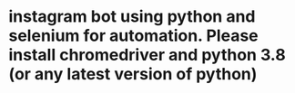# instagram bot using python and selenium for automation. Please install chromedriver and python 3.8 (or any latest version of python) 
